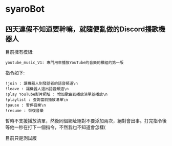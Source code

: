 # syaroBot

## 四天連假不知道要幹嘛，就隨便亂做的Discord播歌機器人



目前擁有模組:

```
youtube_music_V1: 專門用來播放YouTube的音樂的模組的第一版
```

指令如下:

```
!join : 讓機器人到發話者的語音頻道\n
!leave : 讓機器人退出語音頻道\n
!play YouTube影片網址 : 增加歌曲到播放清單並播放\n
!playlist : 查詢當前播放清單\n
!pause : 暫停音樂\n
!resume : 恢復音樂
```

暫時不支援播放清單，然後同個網址絕對不要添加兩次，絕對會出事。打完指令後等他一秒在打下一個指令，不然我也不知道會怎樣(

目前只是測試版